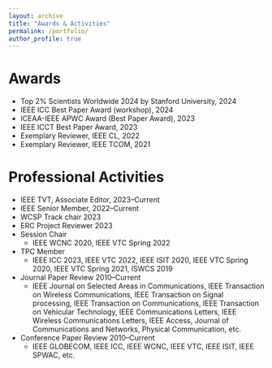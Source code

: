 ```yaml
---
layout: archive
title: "Awards & Activities"
permalink: /portfolio/
author_profile: true
---
```


Awards
=====
* Top 2% Scientists Worldwide 2024 by Stanford University, 2024
* IEEE ICC Best Paper Award (workshop), 2024
* ICEAA-IEEE APWC Award (Best Paper Award), 2023
* IEEE ICCT Best Paper Award, 2023
* Exemplary Reviewer, IEEE CL, 2022
* Exemplary Reviewer, IEEE TCOM, 2021



Professional Activities
=====
* IEEE TVT, Associate Editor, 2023–Current
* IEEE Senior Member, 2022–Current
* WCSP Track chair 2023
* ERC Project Reviewer 2023
* Session Chair
  * IEEE WCNC 2020, IEEE VTC Spring 2022
* TPC Member
  * IEEE ICC 2023, IEEE VTC 2022, IEEE ISIT 2020, IEEE VTC Spring 2020, IEEE VTC Spring 2021, ISWCS
2019
* Journal Paper Review 2010–Current
  * IEEE Journal on Selected Areas in Communications, IEEE Transaction on Wireless Communications, IEEE Transaction on Signal processing, IEEE Transaction on Communications, IEEE Transaction on Vehicular Technology, IEEE Communications Letters, IEEE Wireless Communications Letters, IEEE Access, Journal of Communications and Networks, Physical Communication, etc.
* Conference Paper Review 2010–Current
  * IEEE GLOBECOM, IEEE ICC, IEEE WCNC, IEEE VTC, IEEE ISIT, IEEE SPWAC, etc.
